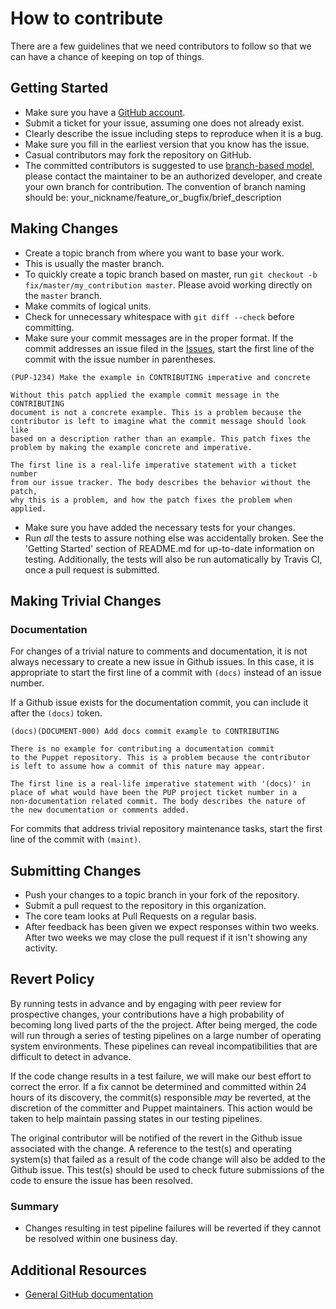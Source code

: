 # How to contribute

There are a few guidelines that we need contributors to follow so that we
can have a chance of keeping on top of things.

## Getting Started

* Make sure you have a [GitHub account](https://github.com/signup/free).
* Submit a ticket for your issue, assuming one does not already exist.
* Clearly describe the issue including steps to reproduce when it is a bug.
* Make sure you fill in the earliest version that you know has the issue.
* Casual contributors may fork the repository on GitHub.
* The committed contributors is suggested to use
[branch-based model](https://nvie.com/posts/a-successful-git-branching-model/),
please contact the maintainer to be an authorized developer, and create your
own branch for contribution. The convention of branch naming should be:
your_nickname/feature_or_bugfix/brief_description

## Making Changes

* Create a topic branch from where you want to base your work.
* This is usually the master branch.
* To quickly create a topic branch based on master, run `git checkout -b
fix/master/my_contribution master`. Please avoid working directly on the
`master` branch.
* Make commits of logical units.
* Check for unnecessary whitespace with `git diff --check` before committing.
* Make sure your commit messages are in the proper format. If the commit
addresses an issue filed in the
[Issues](https://github.com/ventilator-project/alarm_firmware/issues), start
the first line of the commit with the issue number in parentheses.

```
(PUP-1234) Make the example in CONTRIBUTING imperative and concrete

Without this patch applied the example commit message in the CONTRIBUTING
document is not a concrete example. This is a problem because the
contributor is left to imagine what the commit message should look like
based on a description rather than an example. This patch fixes the
problem by making the example concrete and imperative.

The first line is a real-life imperative statement with a ticket number
from our issue tracker. The body describes the behavior without the patch,
why this is a problem, and how the patch fixes the problem when applied.
```
* Make sure you have added the necessary tests for your changes.
* Run _all_ the tests to assure nothing else was accidentally broken. See
the 'Getting Started' section of README.md for up-to-date information on
testing. Additionally, the tests will also be run automatically by Travis CI,
once a pull request is submitted.

## Making Trivial Changes

### Documentation

For changes of a trivial nature to comments and documentation, it is not
always necessary to create a new issue in Github issues. In this case, it is
appropriate to start the first line of a commit with `(docs)` instead of
an issue number.

If a Github issue exists for the documentation commit, you can include it
after the `(docs)` token.

```
(docs)(DOCUMENT-000) Add docs commit example to CONTRIBUTING

There is no example for contributing a documentation commit
to the Puppet repository. This is a problem because the contributor
is left to assume how a commit of this nature may appear.

The first line is a real-life imperative statement with '(docs)' in
place of what would have been the PUP project ticket number in a
non-documentation related commit. The body describes the nature of
the new documentation or comments added.
```

For commits that address trivial repository maintenance tasks, start the
first line of the commit with `(maint)`.

## Submitting Changes

* Push your changes to a topic branch in your fork of the repository.
* Submit a pull request to the repository in this organization.
* The core team looks at Pull Requests on a regular basis.
* After feedback has been given we expect responses within two weeks. After two
weeks we may close the pull request if it isn't showing any activity.

## Revert Policy

By running tests in advance and by engaging with peer review for prospective
changes, your contributions have a high probability of becoming long lived
parts of the the project. After being merged, the code will run through a
series of testing pipelines on a large number of operating system
environments. These pipelines can reveal incompatibilities that are difficult
to detect in advance.

If the code change results in a test failure, we will make our best effort to
correct the error. If a fix cannot be determined and committed within 24 hours
of its discovery, the commit(s) responsible _may_ be reverted, at the
discretion of the committer and Puppet maintainers. This action would be taken
to help maintain passing states in our testing pipelines.

The original contributor will be notified of the revert in the Github issue
associated with the change. A reference to the test(s) and operating system(s)
that failed as a result of the code change will also be added to the Github
issue. This test(s) should be used to check future submissions of the code to
ensure the issue has been resolved.

### Summary

* Changes resulting in test pipeline failures will be reverted if they cannot
be resolved within one business day.

## Additional Resources

* [General GitHub documentation](https://help.github.com/)
